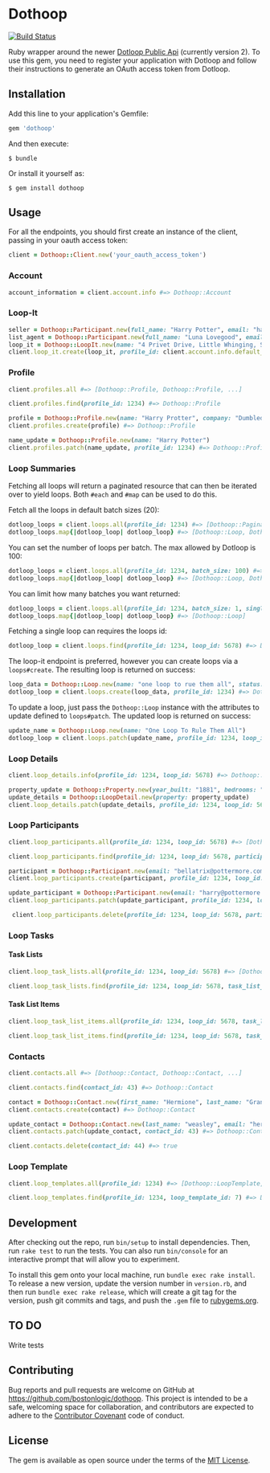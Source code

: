 # Dothoop #

[![Build Status](https://travis-ci.org/bostonlogic/dothoop.svg?branch=master)](https://travis-ci.org/bostonlogic/dothoop)

Ruby wrapper around the newer [Dotloop Public Api](https://dotloop.github.io/public-api/) (currently version 2). To use this gem, you need to register your application with Dotloop and follow their instructions to generate an OAuth access token from Dotloop.

## Installation ##

Add this line to your application's Gemfile:

```ruby
gem 'dothoop'
```

And then execute:

    $ bundle

Or install it yourself as:

    $ gem install dothoop

## Usage ##

For all the endpoints, you should first create an instance of the client, passing in your oauth access token:

```ruby
client = Dothoop::Client.new('your_oauth_access_token')
```

### Account ###

```ruby
account_information = client.account.info #=> Dothoop::Account
```

### Loop-It ###

```ruby
seller = Dothoop::Participant.new(full_name: "Harry Potter", email: "harry@potermore.com", role: "SELLER")
list_agent = Dothoop::Participant.new(full_name: "Luna Lovegood", email: "luna@pottermore.com", role: "LISTING_AGENT")
loop_it = Dothoop::LoopIt.new(name: "4 Privet Drive, Little Whinging, Surrey, England, Great Britain - Harry Potter", transaction_type: "LISTING_FOR_SALE", status: "PRE_LISTING", participants: [seller, list_agent])
client.loop_it.create(loop_it, profile_id: client.account.info.default_profile_id) # => Dothoop::LoopIt
```

### Profile ###
```ruby
client.profiles.all #=> [Dothoop::Profile, Dothoop::Profile, ...]

client.profiles.find(profile_id: 1234) #=> Dothoop::Profile

profile = Dothoop::Profile.new(name: "Harry Protter", company: "Dumbledore's Army", phone: "1234567890", fax: "2345678901", address: "4 Privet Drive", city: "Little Whinging", state: "NY", zipcode: "10005")
client.profiles.create(profile) #=> Dothoop::Profile

name_update = Dothoop::Profile.new(name: "Harry Potter")
client.profiles.patch(name_update, profile_id: 1234) #=> Dothoop::Profile
```

### Loop Summaries ###
Fetching all loops will return a paginated resource that can then be iterated over to yield loops. Both `#each` and `#map` can be used to do this.

Fetch all the loops in default batch sizes (20):
```ruby
dotloop_loops = client.loops.all(profile_id: 1234) #=> [Dothoop::PaginatedResource]
dotloop_loops.map{|dotloop_loop| dotloop_loop} #=> [Dothoop::Loop, Dothoop::Loop, ...]
```
You can set the number of loops per batch. The max allowed by Dotloop is 100:
```ruby
dotloop_loops = client.loops.all(profile_id: 1234, batch_size: 100) #=> [Dothoop::PaginatedResource]
dotloop_loops.map{|dotloop_loop| dotloop_loop} #=> [Dothoop::Loop, Dothoop::Loop...up to 100]
```
You can limit how many batches you want returned:
```ruby
dotloop_loops = client.loops.all(profile_id: 1234, batch_size: 1, single_batch: true) #=> [Dothoop::PaginatedResource]
dotloop_loops.map{|dotloop_loop| dotloop_loop} #=> [Dothoop::Loop]
```

Fetching a single loop can requires the loops id:
```ruby
dotloop_loop = client.loops.find(profile_id: 1234, loop_id: 5678) #=> Dothoop::Loop
```

The loop-it endpoint is preferred, however you can create loops via a `loops#create`. The resulting loop is returned on success:
```ruby
loop_data = Dothoop::Loop.new(name: "one loop to rue them all", status: 'PRE_LISTING', transactionType: 'LISTING_FOR_SALE')
dotloop_loop = client.loops.create(loop_data, profile_id: 1234) #=> Dothoop::Loop
```

To update a loop, just pass the `Dothoop::Loop` instance with the attributes to update defined to `loops#patch`. The updated loop is returned on success:
```ruby
update_name = Dothoop::Loop.new(name: "One Loop To Rule Them All")
dotloop_loop = client.loops.patch(update_name, profile_id: 1234, loop_id: 5678) #=> Dothoop::Loop
```

### Loop Details ###
```ruby
client.loop_details.info(profile_id: 1234, loop_id: 5678) #=> Dothoop::LoopDetail

property_update = Dothoop::Property.new(year_built: "1881", bedrooms: "5", square_footage: "choranaptyxic", school_district: "Hogwarts", type: "Magical", bathtrooms: "5", lot_size: "7")
update_details = Dothoop::LoopDetail.new(property: property_update)
client.loop_details.patch(update_details, profile_id: 1234, loop_id: 5678) #=> Dothoop::LoopDetail
```

### Loop Participants ###
```ruby
client.loop_participants.all(profile_id: 1234, loop_id: 5678) #=> [Dothoop::Participant, Dothoop::Participant, ...]

client.loop_participants.find(profile_id: 1234, loop_id: 5678, participant_id: 91011) #=> Dothoop::Participant

participant = Dothoop::Participant.new(email: "bellatrix@pottermore.com", name: "Bellatrix LeStrange", role: "LANDLORD")
client.loop_participants.create(participant, profile_id: 1234, loop_id: 5678) #=> Dothoop::Participant

update_participant = Dothoop::Participant.new(email: "harry@pottermore.com")
client.loop_participants.patch(update_participant, profile_id: 1234, loop_id: 5678, participant_id: 91011) #=> Dothoop::Participant

 client.loop_participants.delete(profile_id: 1234, loop_id: 5678, participant_id: 91011) #=> true
```

### Loop Tasks ###

#### Task Lists ####

```ruby
client.loop_task_lists.all(profile_id: 1234, loop_id: 5678) #=> [Dothoop::TaskList, Dothoop::TaskList, ...]

client.loop_task_lists.find(profile_id: 1234, loop_id: 5678, task_list_id: 12321) #=> Dothoop::TaskList
```

#### Task List Items ####
```ruby
client.loop_task_list_items.all(profile_id: 1234, loop_id: 5678, task_list_id: 12321) #=> [Dothoop::LoopTaskListItem, Dothoop::LoopTaskListItem, ...]

client.loop_task_list_items.find(profile_id: 1234, loop_id: 5678, task_list_id: 12321, task_list_item_id: 18181) #=> Dothoop::LoopTaskListItem
```

### Contacts ###
```ruby
client.contacts.all #=> [Dothoop::Contact, Dothoop::Contact, ...]

client.contacts.find(contact_id: 43) #=> Dothoop::Contact

contact = Dothoop::Contact.new(first_name: "Hermione", last_name: "Granger", email: "hermione@hogwarts.com", home: "1234567890")
client.contacts.create(contact) #=> Dothoop::Contact

update_contact = Dothoop::Contact.new(last_name: "weasley", email: "hermione@pottermore.com")
client.contacts.patch(update_contact, contact_id: 43) #=> Dothoop::Contact

client.contacts.delete(contact_id: 44) #=> true
```

### Loop Template ###
```ruby
client.loop_templates.all(profile_id: 1234) #=> [Dothoop::LoopTemplate, Dothoop::LoopTemplate, ...]

client.loop_templates.find(profile_id: 1234, loop_template_id: 7) #=> Dothoop::LoopTemplate
```

## Development ##

After checking out the repo, run `bin/setup` to install dependencies. Then, run `rake test` to run the tests. You can also run `bin/console` for an interactive prompt that will allow you to experiment.

To install this gem onto your local machine, run `bundle exec rake install`. To release a new version, update the version number in `version.rb`, and then run `bundle exec rake release`, which will create a git tag for the version, push git commits and tags, and push the `.gem` file to [rubygems.org](https://rubygems.org).

## TO DO ##
Write tests

## Contributing ##

Bug reports and pull requests are welcome on GitHub at https://github.com/bostonlogic/dothoop. This project is intended to be a safe, welcoming space for collaboration, and contributors are expected to adhere to the [Contributor Covenant](http://contributor-covenant.org) code of conduct.


## License ##

The gem is available as open source under the terms of the [MIT License](http://opensource.org/licenses/MIT).
